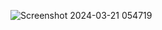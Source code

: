 ![Screenshot 2024-03-21 054719](https://github.com/jogovhMohamedEldeeb/App_tool_chain/assets/111666319/099d1ef3-27f2-4920-b32f-6e43f6133c2e)
